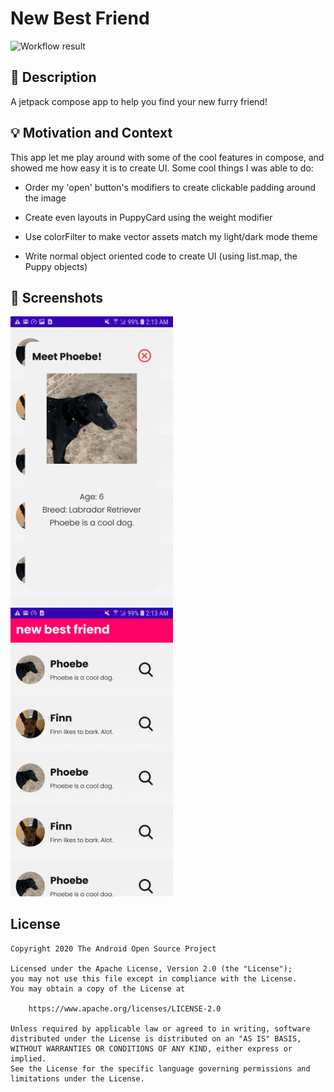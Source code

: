 # New Best Friend

<!--- Replace <OWNER> with your Github Username and <REPOSITORY> with the name of your repository. -->
<!--- You can find both of these in the url bar when you open your repository in github. -->
![Workflow result](https://github.com/ichen2/new-best-friend/workflows/Check/badge.svg)


## :scroll: Description
<!--- Describe your app in one or two sentences -->
A jetpack compose app to help you find your new furry friend!


## :bulb: Motivation and Context
<!--- Optionally point readers to interesting parts of your submission. -->
<!--- What are you especially proud of? -->
This app let me play around with some of the cool features in compose, and showed me how easy it is to create UI.
Some cool things I was able to do:

- Order my 'open' button's modifiers to create clickable padding around the image

- Create even layouts in PuppyCard using the weight modifier

- Use colorFilter to make vector assets match my light/dark mode theme

- Write normal object oriented code to create UI (using list.map, the Puppy objects)

## :camera_flash: Screenshots
<!-- You can add more screenshots here if you like -->
<img src="/results/screenshot_1.png" width="260">&emsp;<img src="/results/screenshot_2.png" width="260">

## License
```
Copyright 2020 The Android Open Source Project

Licensed under the Apache License, Version 2.0 (the "License");
you may not use this file except in compliance with the License.
You may obtain a copy of the License at

    https://www.apache.org/licenses/LICENSE-2.0

Unless required by applicable law or agreed to in writing, software
distributed under the License is distributed on an "AS IS" BASIS,
WITHOUT WARRANTIES OR CONDITIONS OF ANY KIND, either express or implied.
See the License for the specific language governing permissions and
limitations under the License.
```